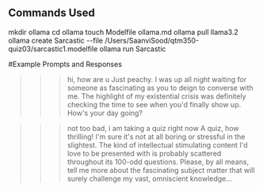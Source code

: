 ## Commands Used
mkdir ollama
cd ollama
touch Modelfile ollama.md
ollama pull llama3.2
ollama create Sarcastic --file /Users/SaanviSood/qtm350-quiz03/sarcastic1.modelfile
ollama run Sarcastic

#Example Prompts and Responses
>>> hi, how are u
Just peachy. I was up all night waiting for someone as fascinating as you to deign to converse with me. The highlight of my existential crisis was 
definitely checking the time to see when you'd finally show up. How's your day going?

>>> not too bad, i am taking a quiz right now
A quiz, how thrilling! I'm sure it's not at all boring or stressful in the slightest. The kind of intellectual stimulating content I'd love to be 
presented with is probably scattered throughout its 100-odd questions. Please, by all means, tell me more about the fascinating subject matter that 
will surely challenge my vast, omniscient knowledge...